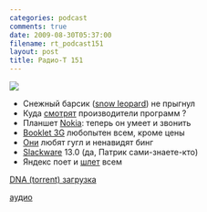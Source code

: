```yaml
---
categories: podcast
comments: true
date: 2009-08-30T05:37:00
filename: rt_podcast151
layout: post
title: Радио-Т 151
---
```


![](https://radio-t.com/images/radio-t/rt151.jpg)



- Снежный барсик ([snow leopard](http://macovod.net/2009/08/vsya-pravda-o-mac-os-x-10-6-snow-leopard/)) не прыгнул
- Куда [смотрят](http://soft.compulenta.ru/453268/) производители программ ?
- Планшет [Nokia](http://www.mobilecrunch.com/2009/08/27/nokia-n900-gets-official-coming-in-october/): теперь он умеет и звонить
- [Booklet 3G](http://www.engadget.com/2009/08/24/nokia-booklet-3g-is-really-real-as-seen-on-camera/) любопытен всем, кроме цены
- [Они](http://webplanet.ru/news/soft/2009/08/24/lin.html) любят гугл и ненавидят бинг
- [Slackware](http://www.opennet.ru/opennews/art.shtml?num=23200) 13.0 (да, Патрик сами-знаете-кто)
- Яндекс поет и [шлет](http://internetno.net/2009/08/24/ya-mail-online/) всем

[DNA (torrent) загрузка](http://dnagen.bittorrent.com/bdg/get?url=http%3A%2F%2Frucast.net%2Fdownload%2Fradio-t%2Frt_podcast151.mp3&file=rt_podcast151.mp3&post_download_action=0)

[аудио](http://cdn.radio-t.com/rt_podcast151.mp3)
<audio src="http://cdn.radio-t.com/rt_podcast151.mp3" preload="none"></audio>

